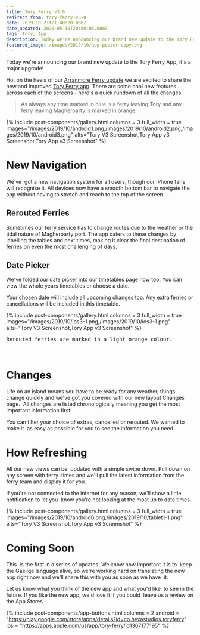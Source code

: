 ```yaml
---
title: Tory Ferry v3.0
redirect_from: tory-ferry-v3-0
date: 2019-10-21T21:40:20.000Z
date_updated: 2020-05-10T20:00:05.000Z
tags: Tory, App
description: Today we're announcing our brand new update to the Tory Ferry App, it's a major upgrade!
featured_image: /images/2019/10/app-poster-copy.png
---
```


Today we're announcing our brand new update to the Tory Ferry App, it's a major upgrade!

Hot on the heels of our [Arranmore Ferry update](https://blog.arranmorefastferry.com/arranmore-ferry-app-3/) we are excited to share the new and improved [Tory Ferry app](https://toryferry.com/app). There are some cool new features across each of the screens - here's a quick rundown of all the changes.

> As always any time marked in blue is a ferry leaving Tory and any ferry leaving Magheroarty is marked in orange.

{% include post-components/gallery.html
	columns = 3
	full_width = true
	images="/images/2019/10/android1.png,/images/2019/10/android2.png,/images/2019/10/android3.png"
	alts="Tory V3 Screenshot,Tory App v3 Screenshot,Tory App v3 Screenshot"
%}

# New Navigation

We've  got a new navigation system for all users, though our iPhone fans will recognise it. All devices now have a smooth bottom bar to navigate the app without having to stretch and reach to the top of the screen.

## Rerouted Ferries

Sometimes our ferry service has to change routes due to the weather or the tidal nature of Magheroarty port. The app caters to these changes by labelling the tables and next times, making it clear the final destination of ferries on even the most challenging of days.

## Date Picker

We've folded our date picker into our timetables page now too. You can view the whole years timetables or choose a date.

Your chosen date will include all upcoming changes too. Any extra ferries or cancellations will be included in this timetable.

{% include post-components/gallery.html
	columns = 3
	full_width = true
	images="/images/2019/10/ios3-1.png,/images/2019/10/ios3-1.png"
	alts="Tory V3 Screenshot,Tory App v3 Screenshot"
%}

<pre>Rerouted ferries are marked in a light orange colour.</pre>
<br/>

# Changes

Life on an island means you have to be ready for any weather, things change quickly and we've got you covered with our new layout Changes page.  All changes are listed chronologically meaning you get the most important information first!

You can filter your choice of extras, cancelled or rerouted. We wanted to make it  as easy as possible for you to see the information you need.

# How Refreshing

All our new views can be  updated with a simple swipe down. Pull down on any screen with ferry  times and we'll pull the latest information from the ferry team and display it for you.

If you're not connected to the internet for any reason, we'll show a little notification to let you  know you're not looking at the most up to date times.

{% include post-components/gallery.html
	columns = 3
	full_width = true
	images="/images/2019/10/android6.png,/images/2019/10/tablet1-1.png"
	alts="Tory V3 Screenshot,Tory App v3 Screenshot"
%}

# Coming Soon

This  is the first in a series of updates. We know how important it is to  keep the Gaeilge language alive, so we're working hard on translating the new app right now and we'll share this with you as soon as we have  it.

Let us know what you think of the new app and what you'd like  to see in the future. If you like the new app, we'd love it if you could  leave us a review on the App Stores

{% include post-components/app-buttons.html
	columns = 2
	android = "https://play.google.com/store/apps/details?id=co.hexastudios.toryferry"
	ios = "https://apps.apple.com/us/app/tory-ferry/id1367177195"
%}
